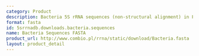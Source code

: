 ```yaml
---
category: Product
description: Bacteria 5S rRNA sequences (non-structural alignment) in FASTA format
format: fasta
id: 5srrnadb.downloads.bacteria.sequences
name: Bacteria Sequences FASTA
product_url: http://www.combio.pl/rrna/static/download/Bacteria.fasta
layout: product_detail
---
```

